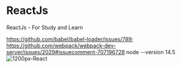 # ReactJs
ReactJs - For Study and Learn

https://github.com/babel/babel-loader/issues/789;
https://github.com/webpack/webpack-dev-server/issues/2029#issuecomment-707196728
node --version 14.5![1200px-React](https://user-images.githubusercontent.com/45578535/138134611-ab4ca49d-e336-4034-8d21-d8bde93fa48c.png)
